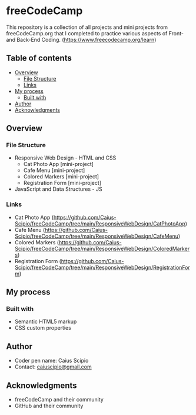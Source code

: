 # freeCodeCamp
This repository is a collection of all projects and mini projects from freeCodeCamp.org that I completed to practice various aspects of Front- and Back-End Coding.
(https://www.freecodecamp.org/learn)

## Table of contents

- [Overview](#overview)
  - [File Structure](#file-structure)
  - [Links](#links)
- [My process](#my-process)
  - [Built with](#built-with)
- [Author](#author)
- [Acknowledgments](#acknowledgments)

## Overview

### File Structure

  - Responsive Web Design - HTML and CSS
    - Cat Photo App [mini-project]
    - Cafe Menu [mini-project]
    - Colored Markers [mini-project]
    - Registration Form [mini-project]
  - JavaScript and Data Structures - JS

### Links

  - Cat Photo App (https://github.com/Caius-Scipio/freeCodeCamp/tree/main/ResponsiveWebDesign/CatPhotoApp)
  - Cafe Menu (https://github.com/Caius-Scipio/freeCodeCamp/tree/main/ResponsiveWebDesign/CafeMenu)
  - Colored Markers (https://github.com/Caius-Scipio/freeCodeCamp/tree/main/ResponsiveWebDesign/ColoredMarkers)
  - Registration Form (https://github.com/Caius-Scipio/freeCodeCamp/tree/main/ResponsiveWebDesign/RegistrationForm)

## My process

### Built with

- Semantic HTML5 markup
- CSS custom properties

## Author

- Coder pen name: Caius Scipio
- Contact: caiuscipio@gmail.com

## Acknowledgments

- freeCodeCamp and their community
- GitHub and their community
